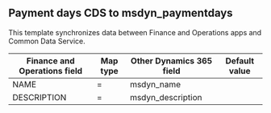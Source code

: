 ## Payment days CDS to msdyn_paymentdays

This template synchronizes data between Finance and Operations apps and Common Data Service.

Finance and Operations field | Map type | Other Dynamics 365 field | Default value
---|---|---|---
NAME | = | msdyn_name | 
DESCRIPTION | = | msdyn_description | 
